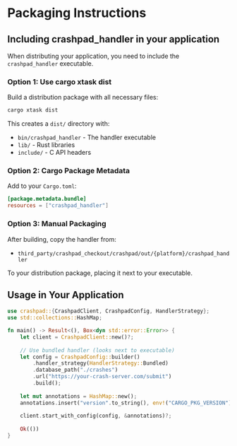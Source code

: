 # Packaging Instructions

## Including crashpad_handler in your application

When distributing your application, you need to include the `crashpad_handler` executable.

### Option 1: Use cargo xtask dist

Build a distribution package with all necessary files:

```bash
cargo xtask dist
```

This creates a `dist/` directory with:
- `bin/crashpad_handler` - The handler executable
- `lib/` - Rust libraries
- `include/` - C API headers

### Option 2: Cargo Package Metadata

Add to your `Cargo.toml`:

```toml
[package.metadata.bundle]
resources = ["crashpad_handler"]
```

### Option 3: Manual Packaging

After building, copy the handler from:
- `third_party/crashpad_checkout/crashpad/out/{platform}/crashpad_handler`

To your distribution package, placing it next to your executable.

## Usage in Your Application

```rust
use crashpad::{CrashpadClient, CrashpadConfig, HandlerStrategy};
use std::collections::HashMap;

fn main() -> Result<(), Box<dyn std::error::Error>> {
    let client = CrashpadClient::new()?;
    
    // Use bundled handler (looks next to executable)
    let config = CrashpadConfig::builder()
        .handler_strategy(HandlerStrategy::Bundled)
        .database_path("./crashes")
        .url("https://your-crash-server.com/submit")
        .build();
    
    let mut annotations = HashMap::new();
    annotations.insert("version".to_string(), env!("CARGO_PKG_VERSION").to_string());
    
    client.start_with_config(config, &annotations)?;
    
    Ok(())
}
```